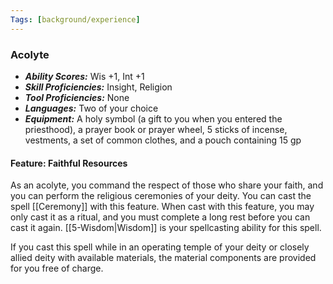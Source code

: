 ```yaml
---
Tags: [background/experience]
---
```

### Acolyte
- ***Ability Scores:*** Wis +1, Int +1
- ***Skill Proficiencies:*** Insight, Religion
- ***Tool Proficiencies:*** None
- ***Languages:*** Two of your choice
- ***Equipment:*** A holy symbol (a gift to you when you entered the priesthood), a prayer book or prayer wheel, 5 sticks of incense, vestments, a set of common clothes, and a pouch containing 15 gp

#### Feature: Faithful Resources
As an acolyte, you command the respect of those who share your faith, and you can perform the religious ceremonies of your deity. You can cast the spell [[Ceremony]] with this feature. When cast with this feature, you may only cast it as a ritual, and you must complete a long rest before you can cast it again. [[5-Wisdom|Wisdom]] is your spellcasting ability for this spell.

If you cast this spell while in an operating temple of your deity or closely allied deity with available materials, the material components are provided for you free of charge.